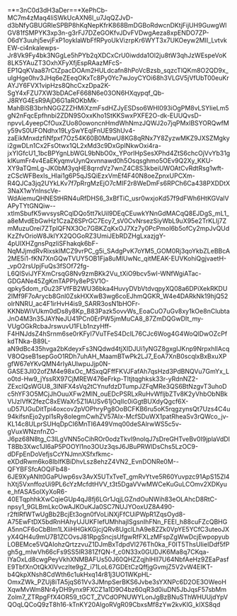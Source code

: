 =*=3nC0d3dH3aDer==*XePhCb-MC7m4zMaq4IiSWkUcAXN6l_u7JqQZJvD-d3bNfyGBUGRleSPBP8hKqNepKfrK868BmDGBoRdwcnDKtjFijUH9GuwgWlGV81fSMPYK3xp3n-g3rFJ7DZeGOKfvJDvFVDwgAeza8xpENDO7ZP-06dY3uuhj5evjFxP1oykIaWbFfRPyoUkVizrpKr6WYT3x7UKOeyw2MII_LvtvkEW-ci4nkalewps-Jr8Vk9Fy4bk3NGgLe5hPYb2qXDCxCrU0iwdda1Ol2ju8tW3qhJzWEspeVoK8LK5YAuZT3OxhXFyXfjEspRAazMFcS-EP1QqKVaa87rCtZpacDOAm2HULdcafn8hPoVcBzsb_sqzcTlQKm8O2QD9x_uIgHge0hv3JHq6eZEeqOKxTc8Py0Yc7wJoyCYOi68h3VLGV5jVfUbT00euKrAYJY6FVX1vipHzs8QhcCxzDpa2K-SgY4xFZU7XW3bDACeF668N6e03ON6HXqypqf_Qb-J8RYG4EsR9AjD6G1aROKbMk-MahBiSB3brhNGGZZZHMiXzmFsdHZJyESDso6WHI093iOgPM8vLSYIieLm5gN2nFqcEpfhnbi2ZDN9SOxxKho1StKKSwxPXFE2O-dk-EUUQvsD-npvvL4yeepCfOuxZUo80owoncnHmdWhNmzJQWJ2o7jqPMxlBSYORQwfMy59vS0UFONdhx19LySwYEqlFnUE9ShUv4-zaEikMnxdzfiNfpxf7Oz54K60B0MbwU8KG8qRNx7Y8ZyzwMKZ9JXSZMgkyi2gwDLn1Cx2FsOtwx1QL2xMd3c9DxGpINkwOxi4ra-jxYIGfcU1_1bcBPYgnLbWGL9bNbO0x_YPorIHpSesXPhd4ZtS6chcOjVvYb31gklKumFr4v4EaEKyqmvUynQxvnnawd0h5Osqsghmo5OEv9Q2Xy_KKU-XY9aTQmLg-JK0bM3yqHE8qrrdVz7wnZ4C8S3kbeiUWOAtCvRdtRsg1wft-zCScWFBexIs_Hlai1g6P5qJSQiEzxVmEf4F40N8oeZpnxUPCXm-R4QJCa3jq2UYkLKv7f7pRrgMzEjO7cMIF2r8WeDmFs6RPCh6Ca438PXDDtX3NaX1wYnlnscVe-WdAiemuQHNEStHRN4uRfDHS6_3xBfTiC_usr0wxjoKd57f9dFWh6HtKGValVAPyTYtGNQiw--xtlmSbufK5wvsysRCqlDQo5tt7kUil9DEqCEuwkYNnGdMACqQ8EJDgS_mL1_a8eMvdEbGwHz1CzaZ6SPrGC7Ecy7_sV0CvNrsezSiyWbL9uX95e2TrKLIj7ZmMuzuOrei7ZTplQFNX3Oc7GBKZqKxOJ7Xz7y0PcPmoI6b5ofCy2mpJvQUdKzZfvOrioW8JklYX2QOGoRZ3UmiJEbRDZHgLxazjgY-4pUlXHZgnsPqzliSFhakqk6bF-NqMJjmdRvRixsklMCZ9vrPC_g5i_SAdgPvK7oYM5_GOM0Rj3qoYkbZLeBBcA2ME5i1-fKN7XnGQwTVUY5OB1Fja8uMIUwNc_qitMEAK-EUVKohiQgjvaetH-_vpO2rsUpjFuQs3fSOf72fg-L6QlSviJYFXmCrsqG8Nv9zmBKk2Vu_tXiO9bcv5wI-WNfWgiATac-GDGANe45ZgKmTAPPIy8ePSV1O-qpky5dom_r0u23FVfFB2WU36bka4HuvyDVbVtdvqpyXQ08a6DPiXekRKDU2IMf9F7oArycb8Gnl0ZskHXXwB3wg6coEJhmQGKR_W4e4DARkNk19hjQ52olrNNRU_ac4F1irHvH4is9_SARR3osN1bHOFr-KKNbWiVUkm0dDs8y8Kp_B83Pazk5ovvWs_EoaCuO7uGv8xy1kOe8nClubtaJnO4M3n35JAYNeJU41PCn0ErPW5jmMuCA8_87ZmDQGwDIt_my-VUgOGkRcbaJrswuvU1FLb1nzyHff-F4HNJdsZ4hSrnm6se0rKFyI7VuTFeS4DclL76CJc6Wog4G4WoQlDwOZcPfkdTNka-B89L-aN9dBc435hvga2bKdeyxFs3NQdwd4tjXIDJUi1yNGZ8gxgIJKnp9NrpxhlIAcqV8OQseB1sepGoO1RDh7uhAH_MaamBTwPk2LJ7_EoA7XnB0scqlxBxBxuXPgfW67eYKvQMN4rIyAUlwpuJjp0N-GASE3JI02ofZM4e98xOc_MSxqQFffFKVJFafAh7qsHzd3PdBNQVu7GmYx_Lo0td-Hw9_jYssRX97CjMREW476eFrkp-Tltjtqghksk33r-yRdnNZ2-ZExclQsWGU8_3lNlFX4sVq2tCYnufdzDTumpJZFqMRe3QS6BtNzgvT3uhoDc5hYF3O5MCjJhOuuXFw2MIN_ouEDcPSRLxRuHvWfljbZTv8K2yVhbObNBkVlJzlVfK2fezC8xEWaXr5Z1lAUSv61jOqIIc0iGgtBUXdyQgcf6X-uD57UGuDitTpi4oxcov2pVOPhryPg8OoBCFKB6ru5oK5rqgzynsQt7Uzs4C4u94kifsnEjo2ypl1sRy8olegmCwhZV57AIx-McfSDuWX1patRheaSv3rQWco_jv-KL14c8ULprSUHqDpCI6MnTI6A49Vmq00deSAlrwWS5c5v-gVuxWNznfnZO-J6pz68N8tg_C3lLgVNN5oCihROr0odzTkvI9nolqJ7sDreGHTveBv0I9jplaVdDIT8Bb3Xwc1JI6aP5POOYl1no3OUz3qsJ6JBuPRWlDsChs5LzOC9-dDFpEnDoVefjsCcYNJmnXSfxfkmc-eXDdRwm6ko8IbIfKBiDhvLsz8ehzZ4VN2_EvnDONRe0M--QFYBFSfcAOQiFb48-6JE9XyANIt0GaPUwp6sv3AvX5UTxTveT_gmRvYtve5R60Yuvpzc91ApS15Zl4hXtj5VxnffozUi9PL6cYzMcfdtHVV_t3t5DgaVVwMWCeKuGuLCOmv2XDKyue_hfASA5olXyXoR6-40ETqphhkXwCqieGUp4qJ8fj6LGr1JqjLGZndOuNWih83eOLAhcD8RtC-npsy1_9GLBmLkcOwAJKOuKJa0SC7NUJYOoxUZ8A490-r2ftlRfWTwUgBb2BcjEt3ogn0fVoLiNXjFfCUiPWpR1ZqsOyd8-A75EwFtDX5bdRnHAhyUJUKFIefUMhhajISgsnIhFNn_FEEI_h88cuFZcQBHGA5nnCF6oCbBlm1LXiiHHGkKGjcjQRv8UgclLhA9e8ZZk0VpYE5YCfC3uteoJXyX4QH4u9mU7B1ZCOvsJ81RpgSncjsUfgwRfFXLzMFspZgWwDcjEwpopyubLOBEMce5VQAIohzQrtzzvuZ1DJmBxTdpdVl276Th0ka_F0IT5ThsUIieIDdf5fPgh5g_mlwVh66cFs9SS5lR381ZfQN-f_c0N33x0GUDJK6Ma8q7CKqa-IYaOxLd8cwgPeyVkhXNMBAFUs50J60QHZZqjhlHlI7U64NbfAeHz9ZEaPasfE9TbfXnOtQkXIVvczIte9gZ_i71LoL67GDEtCzQffjgGvmjZ5V2vW4EIKT-b4QkpXNsh8CdWth6c1ukHxq14r81j3UO1WKpHL-OmxZWk_PZUj8iTA5jqS61Vv3JMnpSerBKS6Jvbe3sYXNPc6D2OE3OWeoHXqwMvWm8Nr4yDH9ynx9FXCZ1a1D9O4bz60qR3d0iuDN5JbJqsF57sbMmZolm7_ZTRpgFfX4OR59_tGCT_ZVCdOPNUWYLonJgBzBNuSThWHUUjdYpVQOqLQCoQ9zT8h16-kTnKY20AIgoRVgR09CbxsMf8zYw2kvKlG_kIXS8qd